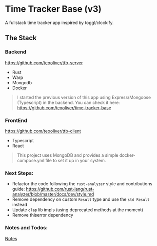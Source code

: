 # Time Tracker Base (v3)

A fullstack time tracker app inspired by toggl/clockify.

## The Stack

### Backend

https://github.com/teooliver/ttb-server

- Rust
- Warp
- Mongodb
- Docker

> I started the previous version of this app using Express/Mongoose (Typescript) in the backend. You can check it here:
> https://github.com/teooliver/time-tracker-base

### FrontEnd

https://github.com/teooliver/ttb-client

- Typescript
- React

> This project uses MongoDB and provides a simple docker-compose.yml file to set it up in your system.

### Next Steps:

- Refactor the code following the `rust-analyzer` style and contributions guide:
  https://github.com/rust-lang/rust-analyzer/blob/master/docs/dev/style.md
- Remove dependency on custom `Result` type and use the `std Result` instead
- Update `clap` lib impls (using deprecated methods at the moment)
- Remove thiserror dependency

### Notes and Todos:

[Notes](./notes.md)

